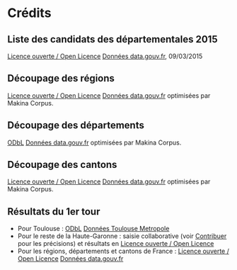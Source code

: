 Crédits
========

## Liste des candidats des départementales 2015

[Licence ouverte / Open Licence](http://www.data.gouv.fr/Licence-Ouverte-Open-Licence) [Données data.gouv.fr](https://www.data.gouv.fr/fr/datasets/elections-departementales-2015-candidatures-1er-tour/), 09/03/2015

## Découpage des régions

[Licence ouverte / Open Licence](http://www.data.gouv.fr/Licence-Ouverte-Open-Licence) [Données data.gouv.fr](https://www.data.gouv.fr/fr/datasets/decoupage-administratif-regional-issu-de-geofla-r-issu-la-fusion-des-regions-de-2014/) optimisées par Makina Corpus.

## Découpage des départements

[ODbL](http://opendatacommons.org/licenses/odbl/) [Données data.gouv.fr](https://www.data.gouv.fr/fr/datasets/contours-des-departements-francais-issus-d-openstreetmap/) optimisées par Makina Corpus.

## Découpage des cantons

[Licence ouverte / Open Licence](http://www.data.gouv.fr/Licence-Ouverte-Open-Licence) [Données data.gouv.fr](https://www.data.gouv.fr/fr/datasets/contours-des-cantons-electoraux-departementaux-2015/) optimisées par Makina Corpus.

## Résultats du 1er tour

* Pour Toulouse : [ODbL](http://opendatacommons.org/licenses/odbl/) [Données Toulouse Metropole](https://toulouse-metropole.opendatasoft.com/explore/dataset/elections-departementales-2015-1er-tour/?tab=metas)
* Pour le reste de la Haute-Garonne : saisie collaborative (voir [Contribuer](http://cartes-elections.makina-corpus.net/spreadsheets/) pour les précisions) et résultats en [Licence ouverte / Open Licence](http://www.data.gouv.fr/Licence-Ouverte-Open-Licence)
* Pour les régions, départements et cantons de France : [Licence ouverte / Open Licence](http://www.data.gouv.fr/Licence-Ouverte-Open-Licence) [Données data.gouv.fr](https://www.data.gouv.fr/fr/datasets/elections-departementales-2015-resultats-tour-1/)
